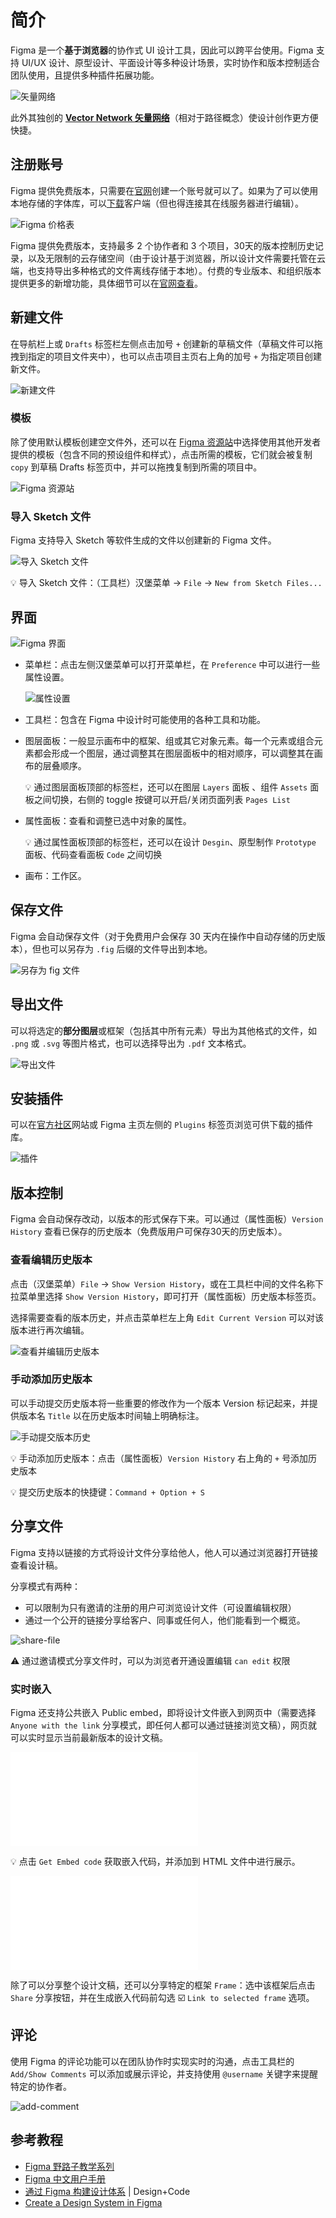 # 简介

Figma 是一个**基于浏览器**的协作式 UI 设计工具，因此可以跨平台使用。Figma 支持 UI/UX 设计、原型设计、平面设计等多种设计场景，实时协作和版本控制适合团队使用，且提供多种插件拓展功能。

![矢量网络](./images/vector-network.gif)

此外其独创的 [**Vector  Network 矢量网络**](https://medium.com/figma-design/introducing-vector-networks-3b877d2b864f)（相对于路径概念）使设计创作更方便快捷。

## 注册账号

Figma 提供免费版本，只需要在[官网](https://www.figma.com/)创建一个账号就可以了。如果为了可以使用本地存储的字体库，可以[下载](https://www.figma.com/downloads/)客户端（但也得连接其在线服务器进行编辑）。

![Figma 价格表](./images/figma-price.png)

Figma 提供免费版本，支持最多 2 个协作者和 3 个项目，30天的版本控制历史记录，以及无限制的云存储空间（由于设计基于浏览器，所以设计文件需要托管在云端，也支持导出多种格式的文件离线存储于本地）。付费的专业版本、和组织版本提供更多的新增功能，具体细节可以在[官网查看](https://www.figma.com/pricing/#cid-57mfNh6t0Xo7z8Q95Ww9ZV)。

## 新建文件

在导航栏上或 `Drafts` 标签栏左侧点击加号 `+` 创建新的草稿文件（草稿文件可以拖拽到指定的项目文件夹中），也可以点击项目主页右上角的加号 `+` 为指定项目创建新文件。

![新建文件](./images/new-file.png)

### 模板

除了使用默认模板创建空文件外，还可以在 [Figma 资源站](https://www.figma.com/resources/assets/)中选择使用其他开发者提供的模板（包含不同的预设组件和样式），点击所需的模板，它们就会被复制 `copy` 到草稿 Drafts 标签页中，并可以拖拽复制到所需的项目中。

![Figma 资源站](./images/template.png)

### 导入 Sketch 文件

Figma 支持导入 Sketch 等软件生成的文件以创建新的 Figma 文件。

![导入 Sketch 文件](./images/import-files-from-sketch.png)

:bulb: 导入 Sketch 文件：（工具栏）汉堡菜单 -> `File` -> `New from Sketch Files...`

## 界面

![Figma 界面](./images/layout.png)

* 菜单栏：点击左侧汉堡菜单可以打开菜单栏，在 `Preference` 中可以进行一些属性设置。

  ![属性设置](./images/menu.png)

* 工具栏：包含在 Figma 中设计时可能使用的各种工具和功能。

* 图层面板：一般显示画布中的框架、组或其它对象元素。每一个元素或组合元素都会形成一个图层，通过调整其在图层面板中的相对顺序，可以调整其在画布的层叠顺序。

  :bulb: 通过图层面板顶部的标签栏，还可以在图层 `Layers` 面板 、组件 `Assets` 面板之间切换，右侧的 toggle 按键可以开启/关闭页面列表 `Pages List`

* 属性面板：查看和调整已选中对象的属性。

  :bulb: 通过属性面板顶部的标签栏，还可以在设计 `Desgin`、原型制作 `Prototype` 面板、代码查看面板 `Code` 之间切换

* 画布：工作区。

## 保存文件

Figma 会自动保存文件（对于免费用户会保存 30 天内在操作中自动存储的历史版本），但也可以另存为 `.fig` 后缀的文件导出到本地。

![另存为 fig 文件](./images/save-as-file.png)

## 导出文件

可以将选定的**部分图层**或框架（包括其中所有元素）导出为其他格式的文件，如 `.png` 或 `.svg` 等图片格式，也可以选择导出为 `.pdf` 文本格式。

![导出文件](./images/export-file.png)

## 安装插件

可以在[官方社区](https://www.figma.com/community)网站或 Figma 主页左侧的 `Plugins` 标签页浏览可供下载的插件库。

![插件](./images/plugins.png)

## 版本控制

Figma 会自动保存改动，以版本的形式保存下来。可以通过（属性面板）`Version History` 查看已保存的历史版本（免费版用户可保存30天的历史版本）。

### 查看编辑历史版本

点击（汉堡菜单）`File` -> `Show Version History`，或在工具栏中间的文件名称下拉菜单里选择 `Show Version History`，即可打开（属性面板）历史版本标签页。

选择需要查看的版本历史，并点击菜单栏左上角 `Edit Current Version` 可以对该版本进行再次编辑。

![查看并编辑历史版本](./images/show-and-edit-version-history.png)

### 手动添加历史版本

可以手动提交历史版本将一些重要的修改作为一个版本 Version 标记起来，并提供版本名 `Title` 以在历史版本时间轴上明确标注。

![手动提交版本历史](./images/add-version-history.png)

:bulb: 手动添加历史版本：点击（属性面板）`Version History` 右上角的 `+` 号添加历史版本

:bulb: 提交历史版本的快捷键：`Command + Option + S`

## 分享文件

Figma 支持以链接的方式将设计文件分享给他人，他人可以通过浏览器打开链接查看设计稿。

分享模式有两种：

* 可以限制为只有邀请的注册的用户可浏览设计文件（可设置编辑权限）
* 通过一个公开的链接分享给客户、同事或任何人，他们能看到一个概览。

![share-file](./images/share-file.png)

:warning: 通过邀请模式分享文件时，可以为浏览者开通设置编辑 `can edit` 权限

### 实时嵌入

Figma 还支持公共嵌入 Public embed，即将设计文件嵌入到网页中（需要选择 `Anyone with the link` 分享模式，即任何人都可以通过链接浏览文稿），网页就可以实时显示当前最新版本的设计文稿。


<div class='video-wrapper'>
<iframe src="//player.bilibili.com/player.html?aid=94259627&bvid=BV1sE411p7br&cid=162480578&page=33&high_quality=1&danmaku=0" scrolling="no" border="0" frameborder="no" framespacing="0" allowfullscreen="true"></iframe>
</div>

:bulb: 点击 `Get Embed code` 获取嵌入代码，并添加到 HTML 文件中进行展示。

<div class='video-wrapper'>
<iframe src="//player.bilibili.com/player.html?aid=94259627&bvid=BV1sE411p7br&cid=162480599&page=34&high_quality=1&danmaku=0" scrolling="no" border="0" frameborder="no" framespacing="0" allowfullscreen="true"></iframe>
</div>

除了可以分享整个设计文稿，还可以分享特定的框架 `Frame`：选中该框架后点击 `Share` 分享按钮，并在生成嵌入代码前勾选 :ballot_box_with_check: `Link to selected frame` 选项。

## 评论

使用 Figma 的评论功能可以在团队协作时实现实时的沟通，点击工具栏的 `Add/Show Comments` 可以添加或展示评论，并支持使用 `@username` 关键字来提醒特定的协作者。

![add-comment](./images/add-comment.png)

## 参考教程

* [Figma 野路子教学系列](https://www.youtube.com/watch?v=iKsbO-G9Q9Y&list=PLrgBkP7HMHlAWmh4kyW18cQ4xssiKR-JP)
* [Figma 中文用户手册](https://figmachina.com/guide/)
* [通过 Figma 构建设计体系](https://designcode.io/design-system-in-figma) | Design+Code
* [Create a Design System in Figma](https://www.youtube.com/playlist?list=PLDaHCLWmCcQL3ipBjcrJYc_DT6B2nxVf0)